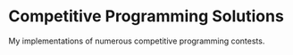 # Competitive Programming Solutions
My implementations of numerous competitive programming contests.


